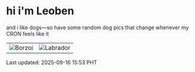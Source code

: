 # hi i'm Leoben

and i like dogs—so have some random dog pics that change whenever my CRON feels like it

|  |  |
|--------|----------|
| ![Borzoi](https://random-dog-vercel.vercel.app/api/random-borzoi?v=1758009193) | ![Labrador](https://random-dog-vercel.vercel.app/api/random-labrador?v=1758009193) |

Last updated: 2025-09-16 15:53 PHT
